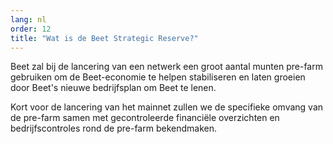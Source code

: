 ```yaml
---
lang: nl
order: 12
title: "Wat is de Beet Strategic Reserve?"
---
```

Beet zal bij de lancering van een netwerk een groot aantal munten pre-farm gebruiken om de Beet-economie te helpen stabiliseren en laten groeien door Beet's nieuwe bedrijfsplan om Beet te lenen.

Kort voor de lancering van het mainnet zullen we de specifieke omvang van de pre-farm samen met gecontroleerde financiële overzichten en bedrijfscontroles rond de pre-farm bekendmaken.
